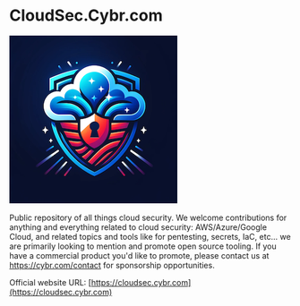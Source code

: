 # CloudSec.Cybr.com

![CloudSec.Cybr logo](./docs/assets/cloudsec.cybr-logo-300px.jpg)

Public repository of all things cloud security. We welcome contributions for anything and everything related to cloud security: AWS/Azure/Google Cloud, and related topics and tools like for pentesting, secrets, IaC, etc... we are primarily looking to mention and promote open source tooling. If you have a commercial product you'd like to promote, please contact us at https://cybr.com/contact for sponsorship opportunities.

Official website URL: [https://cloudsec.cybr.com](https://cloudsec.cybr.com)
